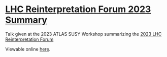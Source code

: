 # [LHC Reinterpretation Forum 2023 Summary](https://matthewfeickert-talks.github.io/talk-atlas-susy-workshop-2023/)

Talk given at the 2023 ATLAS SUSY Workshop summarizing the [2023 LHC Reinterpretation Forum](https://conference.ippp.dur.ac.uk/event/1178/)

Viewable online [here](https://matthewfeickert-talks.github.io/talk-atlas-susy-workshop-2023/).
